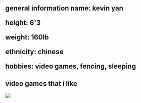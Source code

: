 
<html>
<head>
<title> stuff about me </title>
<style>


</style>
</head>

<body>
<h2> general information </h2?
  <p> name: kevin yan </p>
  <p> height: 6'3 </p>
  <p> weight: 160lb </p>
  <p> ethnicity: chinese </p>
  <p> hobbies: video games, fencing, sleeping </p>
  
  <h2> video games that i like </h2>
  <img src="images" />
</body>



</html>
